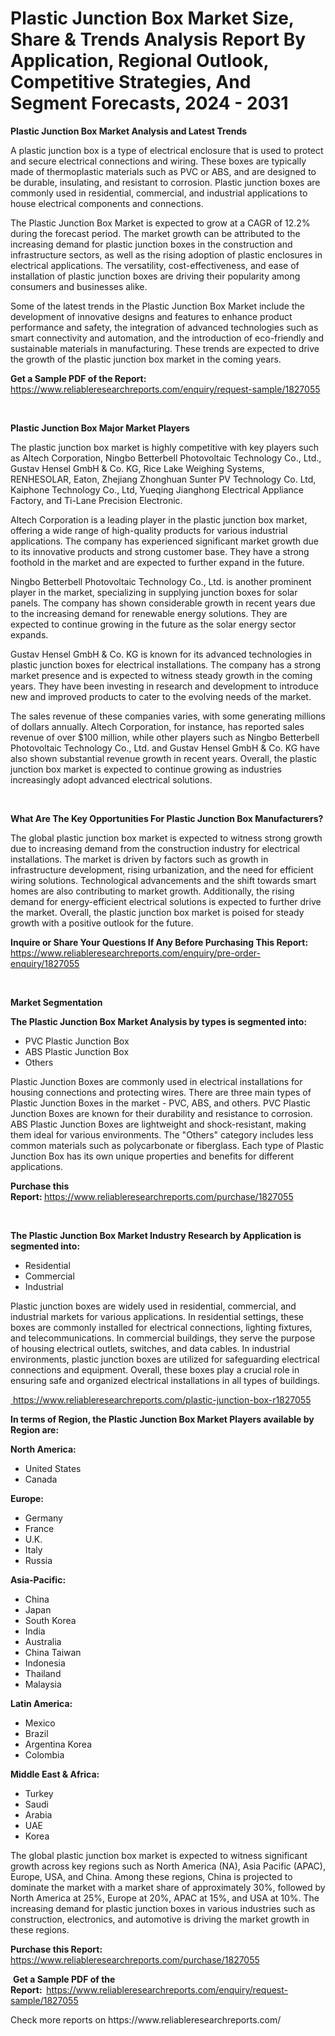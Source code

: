 <p><h1>Plastic Junction Box Market Size, Share & Trends Analysis Report By Application, Regional Outlook, Competitive Strategies, And Segment Forecasts, 2024 - 2031</h1></p><p><strong>Plastic Junction Box Market Analysis and Latest Trends</strong></p>
<p><p>A plastic junction box is a type of electrical enclosure that is used to protect and secure electrical connections and wiring. These boxes are typically made of thermoplastic materials such as PVC or ABS, and are designed to be durable, insulating, and resistant to corrosion. Plastic junction boxes are commonly used in residential, commercial, and industrial applications to house electrical components and connections.</p><p>The Plastic Junction Box Market is expected to grow at a CAGR of 12.2% during the forecast period. The market growth can be attributed to the increasing demand for plastic junction boxes in the construction and infrastructure sectors, as well as the rising adoption of plastic enclosures in electrical applications. The versatility, cost-effectiveness, and ease of installation of plastic junction boxes are driving their popularity among consumers and businesses alike.</p><p>Some of the latest trends in the Plastic Junction Box Market include the development of innovative designs and features to enhance product performance and safety, the integration of advanced technologies such as smart connectivity and automation, and the introduction of eco-friendly and sustainable materials in manufacturing. These trends are expected to drive the growth of the plastic junction box market in the coming years.</p></p>
<p><strong>Get a Sample PDF of the Report:&nbsp;</strong> <a href="https://www.reliableresearchreports.com/enquiry/request-sample/1827055">https://www.reliableresearchreports.com/enquiry/request-sample/1827055</a></p>
<p>&nbsp;</p>
<p><strong>Plastic Junction Box Major Market Players</strong></p>
<p><p>The plastic junction box market is highly competitive with key players such as Altech Corporation, Ningbo Betterbell Photovoltaic Technology Co., Ltd., Gustav Hensel GmbH & Co. KG, Rice Lake Weighing Systems, RENHESOLAR, Eaton, Zhejiang Zhonghuan Sunter PV Technology Co. Ltd, Kaiphone Technology Co., Ltd, Yueqing Jianghong Electrical Appliance Factory, and Ti-Lane Precision Electronic.</p><p>Altech Corporation is a leading player in the plastic junction box market, offering a wide range of high-quality products for various industrial applications. The company has experienced significant market growth due to its innovative products and strong customer base. They have a strong foothold in the market and are expected to further expand in the future.</p><p>Ningbo Betterbell Photovoltaic Technology Co., Ltd. is another prominent player in the market, specializing in supplying junction boxes for solar panels. The company has shown considerable growth in recent years due to the increasing demand for renewable energy solutions. They are expected to continue growing in the future as the solar energy sector expands.</p><p>Gustav Hensel GmbH & Co. KG is known for its advanced technologies in plastic junction boxes for electrical installations. The company has a strong market presence and is expected to witness steady growth in the coming years. They have been investing in research and development to introduce new and improved products to cater to the evolving needs of the market.</p><p>The sales revenue of these companies varies, with some generating millions of dollars annually. Altech Corporation, for instance, has reported sales revenue of over $100 million, while other players such as Ningbo Betterbell Photovoltaic Technology Co., Ltd. and Gustav Hensel GmbH & Co. KG have also shown substantial revenue growth in recent years. Overall, the plastic junction box market is expected to continue growing as industries increasingly adopt advanced electrical solutions.</p></p>
<p>&nbsp;</p>
<p><strong>What Are The Key Opportunities For Plastic Junction Box Manufacturers?</strong></p>
<p><p>The global plastic junction box market is expected to witness strong growth due to increasing demand from the construction industry for electrical installations. The market is driven by factors such as growth in infrastructure development, rising urbanization, and the need for efficient wiring solutions. Technological advancements and the shift towards smart homes are also contributing to market growth. Additionally, the rising demand for energy-efficient electrical solutions is expected to further drive the market. Overall, the plastic junction box market is poised for steady growth with a positive outlook for the future.</p></p>
<p><strong>Inquire or Share Your Questions If Any Before Purchasing This Report:</strong> <a href="https://www.reliableresearchreports.com/enquiry/pre-order-enquiry/1827055">https://www.reliableresearchreports.com/enquiry/pre-order-enquiry/1827055</a></p>
<p>&nbsp;</p>
<p><strong>Market Segmentation</strong></p>
<p><strong>The Plastic Junction Box Market Analysis by types is segmented into:</strong></p>
<p><ul><li>PVC Plastic Junction Box</li><li>ABS Plastic Junction Box</li><li>Others</li></ul></p>
<p><p>Plastic Junction Boxes are commonly used in electrical installations for housing connections and protecting wires. There are three main types of Plastic Junction Boxes in the market - PVC, ABS, and others. PVC Plastic Junction Boxes are known for their durability and resistance to corrosion. ABS Plastic Junction Boxes are lightweight and shock-resistant, making them ideal for various environments. The "Others" category includes less common materials such as polycarbonate or fiberglass. Each type of Plastic Junction Box has its own unique properties and benefits for different applications.</p></p>
<p><strong>Purchase this Report:&nbsp;</strong><a href="https://www.reliableresearchreports.com/purchase/1827055">https://www.reliableresearchreports.com/purchase/1827055</a></p>
<p>&nbsp;</p>
<p><strong>The Plastic Junction Box Market Industry Research by Application is segmented into:</strong></p>
<p><ul><li>Residential</li><li>Commercial</li><li>Industrial</li></ul></p>
<p><p>Plastic junction boxes are widely used in residential, commercial, and industrial markets for various applications. In residential settings, these boxes are commonly installed for electrical connections, lighting fixtures, and telecommunications. In commercial buildings, they serve the purpose of housing electrical outlets, switches, and data cables. In industrial environments, plastic junction boxes are utilized for safeguarding electrical connections and equipment. Overall, these boxes play a crucial role in ensuring safe and organized electrical installations in all types of buildings.</p></p>
<p><a href="https://www.reliableresearchreports.com/plastic-junction-box-r1827055">&nbsp;https://www.reliableresearchreports.com/plastic-junction-box-r1827055</a></p>
<p><strong>In terms of Region, the Plastic Junction Box Market Players available by Region are:</strong></p>
<p>
    <p> <strong> North America: </strong>
        <ul>
            <li>United States</li>
            <li>Canada</li>
        </ul>
        </p> 
    <p> <strong> Europe: </strong>
        <ul>
            <li>Germany</li>
            <li>France</li>
            <li>U.K.</li>
            <li>Italy</li>
            <li>Russia</li>
        </ul>
        </p> 
    <p> <strong> Asia-Pacific: </strong>
        <ul>
            <li>China</li>
            <li>Japan</li>
            <li>South Korea</li>
            <li>India</li>
            <li>Australia</li>
            <li>China Taiwan</li>
            <li>Indonesia</li>
            <li>Thailand</li>
            <li>Malaysia</li>
        </ul>
        </p> 
    <p> <strong> Latin America: </strong>
        <ul>
            <li>Mexico</li>
            <li>Brazil</li>
            <li>Argentina Korea</li>
            <li>Colombia</li>
        </ul>
        </p> 
    <p> <strong> Middle East & Africa: </strong>
        <ul>
            <li>Turkey</li>
            <li>Saudi</li>
            <li>Arabia</li>
            <li>UAE</li>
            <li>Korea</li>
        </ul>
    </p>
    </p>
<p><p>The global plastic junction box market is expected to witness significant growth across key regions such as North America (NA), Asia Pacific (APAC), Europe, USA, and China. Among these regions, China is projected to dominate the market with a market share of approximately 30%, followed by North America at 25%, Europe at 20%, APAC at 15%, and USA at 10%. The increasing demand for plastic junction boxes in various industries such as construction, electronics, and automotive is driving the market growth in these regions.</p></p>
<p><strong>Purchase this Report: </strong><a href="https://www.reliableresearchreports.com/purchase/1827055">https://www.reliableresearchreports.com/purchase/1827055</a></p>
<p>&nbsp;<strong>Get a Sample PDF of the Report:&nbsp;&nbsp;</strong><a href="https://www.reliableresearchreports.com/enquiry/request-sample/1827055">https://www.reliableresearchreports.com/enquiry/request-sample/1827055</a></p>
<p><strong></strong></p>
<p>Check more reports on https://www.reliableresearchreports.com/</p>